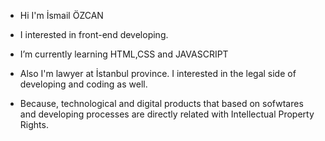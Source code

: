 - Hi I'm İsmail ÖZCAN
- I interested in front-end developing. 
- I’m currently learning HTML,CSS and JAVASCRIPT

- Also I'm lawyer at İstanbul province. I interested in the legal side of developing and coding as well. 
- Because, technological and digital products that based on sofwtares and developing processes are directly related with Intellectual Property Rights. 
